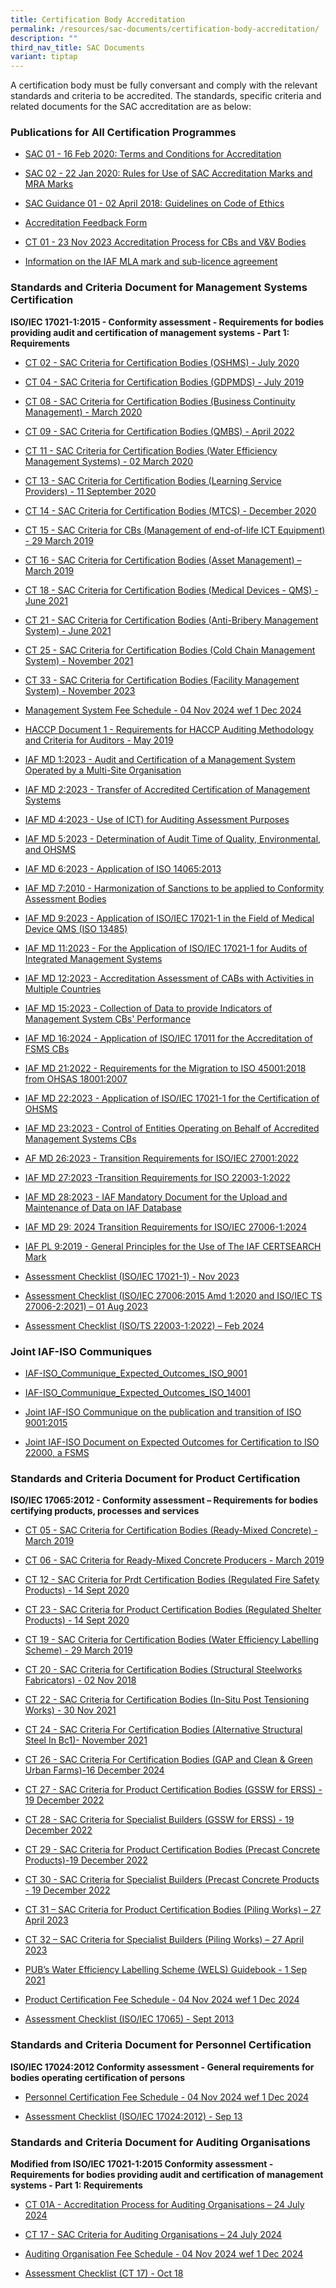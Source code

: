 ```yaml
---
title: Certification Body Accreditation
permalink: /resources/sac-documents/certification-body-accreditation/
description: ""
third_nav_title: SAC Documents
variant: tiptap
---
```

<p>A certification body must be fully conversant and comply with the relevant
standards and criteria to be accredited. The standards, specific criteria
and related documents for the SAC accreditation are as below:</p>
<h3>Publications for All Certification Programmes</h3>
<ul data-tight="true" class="tight">
<li>
<p><a href="/files/Documents/Laboratory%20Accreditation/SAC-01-16Feb2020.pdf" rel="noopener noreferrer nofollow" target="_blank">SAC 01 - 16 Feb 2020: Terms and Conditions for Accreditation</a>
</p>
</li>
<li>
<p><a href="/files/Documents/Laboratory%20Accreditation/SAC-02-22-Jan-20.pdf" rel="noopener noreferrer nofollow" target="_blank">SAC 02 - 22 Jan 2020: Rules for Use of SAC Accreditation Marks and MRA Marks</a>
</p>
</li>
<li>
<p><a href="/files/Documents/SAC-Guidance-01-Guidelines-on-Code-of-Ethics-(02-April-2018).pdf" rel="noopener noreferrer nofollow" target="_blank">SAC Guidance 01 - 02 April 2018: Guidelines on Code of Ethics</a>
</p>
</li>
<li>
<p><a href="/files/Documents/SACFM10-AC-feedback-form-15-Jul-19.doc" rel="noopener noreferrer nofollow" target="_blank">Accreditation Feedback Form</a>
</p>
</li>
<li>
<p><a href="/files/Documents/validation-and-verification-bodies/ct_01_23Nov2023.pdf" rel="noopener noreferrer nofollow" target="_blank">CT 01 - 23 Nov 2023 Accreditation Process for CBs and V&amp;V Bodies</a>
</p>
</li>
<li>
<p><a href="/files/Documents/iaf_ml2_2023_mla_mark.pdf" rel="noopener noreferrer nofollow" target="_blank">Information on the IAF MLA mark and sub-licence agreement</a>
</p>
</li>
</ul>
<h3>Standards and Criteria Document for Management Systems Certification</h3>
<p><strong>ISO/IEC 17021-1:2015 - Conformity assessment - Requirements for bodies providing audit and certification of management systems - Part 1: Requirements</strong>
</p>
<ul>
<li>
<p><a href="/files/Documents/Management%20system%20and%20products%20certification/CT-02-15-Jul-2020-SAC-Criteria-for-OHSMS.pdf" rel="noopener noreferrer nofollow" target="_blank">CT 02 - SAC Criteria for Certification Bodies (OSHMS) - July 2020</a>
</p>
</li>
<li>
<p><a href="/files/Documents/Management%20system%20and%20products%20certification/CT-04-(17-July-2019).pdf" rel="noopener noreferrer nofollow" target="_blank">CT 04 - SAC Criteria for Certification Bodies (GDPMDS) - July 2019</a>
</p>
</li>
<li>
<p><a href="/files/Documents/Management%20system%20and%20products%20certification/CT-08-02-March-2020-(BCM).pdf" rel="noopener noreferrer nofollow" target="_blank">CT 08 - SAC Criteria for Certification Bodies (Business Continuity Management) - March 2020</a>
</p>
</li>
<li>
<p><a href="/files/Documents/ct-09-07april2022.pdf" rel="noopener noreferrer nofollow" target="_blank">CT 09 - SAC Criteria for Certification Bodies (QMBS) - April 2022</a>
</p>
</li>
<li>
<p><a href="/files/Documents/Management%20system%20and%20products%20certification/CT-11-02-March-2020-(WEMS).pdf" rel="noopener noreferrer nofollow" target="_blank">CT 11 - SAC Criteria for Certification Bodies (Water Efficiency Management Systems) - 02 March 2020</a>
</p>
</li>
<li>
<p><a href="/files/Documents/Management%20system%20and%20products%20certification/CT-13-11-September-2020.pdf" rel="noopener noreferrer nofollow" target="_blank">CT 13 - SAC Criteria for Certification Bodies (Learning Service Providers) - 11 September 2020</a>
</p>
</li>
<li>
<p><a href="/files/Documents/ct%2014%20(mtcs),%2021%20dec%202020.pdf" rel="noopener noreferrer nofollow" target="_blank">CT 14 - SAC Criteria for Certification Bodies (MTCS) - December 2020</a>
</p>
</li>
<li>
<p><a href="/files/Documents/Management%20system%20and%20products%20certification/CT-15-(29-March-2019).pdf" rel="noopener noreferrer nofollow" target="_blank">CT 15 - SAC Criteria for CBs (Management of end-of-life ICT Equipment) - 29 March 2019</a>
</p>
</li>
<li>
<p><a href="https://go.gov.sg/ct16-29march2019" rel="noopener noreferrer nofollow" target="_blank">CT 16 - SAC Criteria for Certification Bodies (Asset Management) – March 2019</a>
</p>
</li>
<li>
<p><a href="https://go.gov.sg/ct18-01june2021" rel="noopener noreferrer nofollow" target="_blank">CT 18 - SAC Criteria for Certification Bodies (Medical Devices - QMS) - June 2021</a>
</p>
</li>
<li>
<p><a href="/files/Documents/ct-21-01-june-2021.pdf" rel="noopener noreferrer nofollow" target="_blank">CT 21 - SAC Criteria for Certification Bodies (Anti-Bribery Management System) - June 2021</a>
</p>
</li>
<li>
<p><a href="/files/Documents/ct-25-16-nov-2021.pdf" rel="noopener noreferrer nofollow" target="_blank">CT 25 - SAC Criteria for Certification Bodies (Cold Chain Management System) - November 2021</a>
</p>
</li>
<li>
<p><a href="/files/Documents/Management%20system%20and%20products%20certification/CT_33_23_Nov_2023.pdf" rel="noopener noreferrer nofollow" target="_blank">CT 33 - SAC Criteria for Certification Bodies (Facility Management System) - November 2023</a>
</p>
</li>
<li>
<p><a href="https://go.gov.sg/ms-fees-schedule-04nov2024" rel="noopener nofollow" target="_blank">Management System Fee Schedule - 04 Nov 2024 wef 1 Dec 2024</a>
</p>
</li>
<li>
<p><a href="/files/Documents/Management%20system%20and%20products%20certification/SAC-HACCP-Doc-1_28-May-2019.pdf" rel="noopener noreferrer nofollow" target="_blank">HACCP Document 1 - Requirements for HACCP Auditing Methodology and Criteria for Auditors - May 2019</a>
</p>
</li>
<li>
<p><a href="https://go.gov.sg/iaf-md1-issue3-181020231" rel="noopener noreferrer nofollow" target="_blank">IAF MD 1:2023 - Audit and Certification of a Management System Operated by a Multi-Site Organisation</a>
</p>
</li>
<li>
<p><a href="/files/Documents/iaf-md-2-issue2-version2-2023.pdf" rel="noopener noreferrer nofollow" target="_blank">IAF MD 2:2023 - Transfer of Accredited Certification of Management Systems</a>
</p>
</li>
<li>
<p><a href="/files/Documents/iaf-md-4-issue2-version4-2023.pdf" rel="noopener noreferrer nofollow" target="_blank">IAF MD 4:2023 - Use of ICT) for Auditing Assessment Purposes</a>
</p>
</li>
<li>
<p><a href="/files/iaf-md-5-issue4-version3-2023.pdf" rel="noopener noreferrer nofollow" target="_blank">IAF MD 5:2023 - Determination of Audit Time of Quality, Environmental, and OHSMS</a>
</p>
</li>
<li>
<p><a href="/files/iaf-md-6-issue2-version2-2023.pdf" rel="noopener noreferrer nofollow" target="_blank">IAF MD 6:2023 - Application of ISO 14065:2013</a>
</p>
</li>
<li>
<p><a href="/files/Documents/Management%20system%20and%20products%20certification/IAF-MD7-2010.pdf" rel="noopener noreferrer nofollow" target="_blank">IAF MD 7:2010 - Harmonization of Sanctions to be applied to Conformity Assessment Bodies</a>
</p>
</li>
<li>
<p><a href="https://go.gov.sg/iaf-md9-issue5-20112023" rel="noopener noreferrer nofollow" target="_blank">IAF MD 9:2023 - Application of ISO/IEC 17021-1 in the Field of Medical Device QMS (ISO 13485)</a>
</p>
</li>
<li>
<p><a href="https://go.gov.sg/iaf-md-11-issue3-2023" rel="noopener noreferrer nofollow" target="_blank">IAF MD 11:2023 - For the Application of ISO/IEC 17021-1 for Audits of Integrated Management Systems</a>
</p>
</li>
<li>
<p><a href="/files/iaf-md-12-issue2-version2-2023.pdf" rel="noopener noreferrer nofollow" target="_blank">IAF MD 12:2023 - Accreditation Assessment of CABs with Activities in Multiple Countries</a>
</p>
</li>
<li>
<p><a href="/files/iaf-md-15-issue1-version2-2023.pdf" rel="noopener noreferrer nofollow" target="_blank">IAF MD 15:2023 - Collection of Data to provide Indicators of Management System CBs' Performance</a>
</p>
</li>
<li>
<p><a href="https://go.gov.sg/iaf-md16-issue-2-21052024" rel="noopener noreferrer nofollow" target="_blank">IAF MD 16:2024 - Application of ISO/IEC 17011 for the Accreditation of FSMS CBs</a>
</p>
</li>
<li>
<p><a href="/files/Documents/Management%20system%20and%20products%20certification/IAF_MD21_Migration_to_ISO_45001_2018_Pub_Version_3_01022022.pdf" rel="noopener noreferrer nofollow" target="_blank">IAF MD 21:2022 - Requirements for the Migration to ISO 45001:2018 from OHSAS 18001:2007</a>
</p>
</li>
<li>
<p><a href="/files/iaf-md-22-issue2-version2-2023.pdf" rel="noopener noreferrer nofollow" target="_blank">IAF MD 22:2023 - Application of ISO/IEC 17021-1 for the Certification of OHSMS</a>
</p>
</li>
<li>
<p><a href="/files/Documents/Management%20system%20and%20products%20certification/iaf_md_23_2023_issue_2.pdf" rel="noopener noreferrer nofollow" target="_blank">IAF MD 23:2023 - Control of Entities Operating on Behalf of Accredited Management Systems CBs</a>
</p>
</li>
<li>
<p><a href="/files/Documents/iaf_md26_issue_2_15012023.pdf" rel="noopener noreferrer nofollow" target="_blank">AF MD 26:2023 - Transition Requirements for ISO/IEC 27001:2022</a>
</p>
</li>
<li>
<p><a href="https://go.gov.sg/iaf-md-27-22003-1-transition-2023" rel="noopener noreferrer nofollow" target="_blank">IAF MD 27:2023 -Transition Requirements for ISO 22003-1:2022</a>
</p>
</li>
<li>
<p><a href="/files/Documents/Certification/iaf_md28_issue1_26022022.pdf" rel="noopener noreferrer nofollow" target="_blank">IAF MD 28:2023 - IAF Mandatory Document for the Upload and Maintenance of Data on IAF Database</a>
</p>
</li>
<li>
<p><a href="https://go.gov.sg/iaf-md-29-27006-1-transition-21052024" rel="noopener noreferrer nofollow" target="_blank">IAF MD 29: 2024 Transition Requirements for ISO/IEC 27006-1:2024</a>
</p>
</li>
<li>
<p><a href="/files/iaf-pl-9-issue1-version2-023.pdf" rel="noopener noreferrer nofollow" target="_blank">IAF PL 9:2019 - General Principles for the Use of The IAF CERTSEARCH Mark</a>
</p>
</li>
<li>
<p><a href="https://go.gov.sg/ctfm02ms-assessment-checklist-iso17021-1" rel="noopener noreferrer nofollow" target="_blank">Assessment Checklist (ISO/IEC 17021-1) - Nov 2023</a>
</p>
</li>
<li>
<p><a href="https://go.gov.sg/sac-ctfm02-isms-assessment-checklist-isoiec27006" rel="noopener noreferrer nofollow" target="_blank">Assessment Checklist (ISO/IEC 27006:2015 Amd 1:2020 and ISO/IEC TS 27006-2:2021) – 01 Aug 2023</a>
</p>
</li>
<li>
<p><a href="https://go.gov.sg/ctfm02-fsms-checklist-iso-22003-1-2022" rel="noopener noreferrer nofollow" target="_blank">Assessment Checklist (ISO/TS 22003-1:2022) – Feb 2024</a>
</p>
</li>
</ul>
<h3>Joint IAF-ISO Communiques</h3>
<ul data-tight="true" class="tight">
<li>
<p><a href="/files/Documents/Management%20system%20and%20products%20certification/IAF-ISO_Communique_Expected_Outcomes_ISO_9001.pdf" rel="noopener noreferrer nofollow" target="_blank">IAF-ISO_Communique_Expected_Outcomes_ISO_9001</a>
</p>
</li>
<li>
<p><a href="/files/Documents/Management%20system%20and%20products%20certification/IAF-ISO_Communique_Expected_Outcomes_ISO_14001.pdf" rel="noopener noreferrer nofollow" target="_blank">IAF-ISO_Communique_Expected_Outcomes_ISO_14001</a>
</p>
</li>
<li>
<p><a href="/files/Documents/Management%20system%20and%20products%20certification/Joint-IAF-ISO-Communique-on-the-publication-and-transition-08Oct%202015.pdf" rel="noopener noreferrer nofollow" target="_blank">Joint IAF-ISO Communique on the publication and transition of ISO 9001:2015</a>
</p>
</li>
<li>
<p><a href="/files/Documents/Management%20system%20and%20products%20certification/joint-iaf-iso-expected-outcomes-for-certification-to-iso-22000.pdf" rel="noopener noreferrer nofollow" target="_blank">Joint IAF-ISO Document on Expected Outcomes for Certification to ISO 22000, a FSMS</a>
</p>
</li>
</ul>
<h3>Standards and Criteria Document for Product Certification</h3>
<p><strong>ISO/IEC 17065:2012 - Conformity assessment – Requirements for bodies certifying products, processes and services</strong>
</p>
<ul data-tight="true" class="tight">
<li>
<p><a href="/files/Documents/Management%20system%20and%20products%20certification/CT-05-(29-March-2019).pdf" rel="noopener noreferrer nofollow" target="_blank">CT 05 - SAC Criteria for Certification Bodies (Ready-Mixed Concrete) - March 2019</a>
</p>
</li>
<li>
<p><a href="/files/Documents/Management%20system%20and%20products%20certification/CT-06-(29-March-2019).pdf" rel="noopener noreferrer nofollow" target="_blank">CT 06 - SAC Criteria for Ready-Mixed Concrete Producers - March 2019</a>
</p>
</li>
<li>
<p><a href="/files/Documents/Management%20system%20and%20products%20certification/CT-12-14-September-2020.pdf" rel="noopener noreferrer nofollow" target="_blank">CT 12 - SAC Criteria for Prdt Certification Bodies (Regulated Fire Safety Products) - 14 Sept 2020</a>
</p>
</li>
<li>
<p><a href="/files/Documents/Management%20system%20and%20products%20certification/CT-23-14-September-2020.pdf" rel="noopener noreferrer nofollow" target="_blank">CT 23 - SAC Criteria for Product Certification Bodies (Regulated Shelter Products) - 14 Sept 2020</a>
</p>
</li>
<li>
<p><a href="/files/Documents/Management%20system%20and%20products%20certification/CT-19-(29-March-2019).pdf" rel="noopener noreferrer nofollow" target="_blank">CT 19 - SAC Criteria for Certification Bodies (Water Efficiency Labelling Scheme) - 29 March 2019</a>
</p>
</li>
<li>
<p><a href="/files/Documents/Management%20system%20and%20products%20certification/CT-20-(2-Nov-18).pdf" rel="noopener noreferrer nofollow" target="_blank">CT 20 - SAC Criteria for Certification Bodies (Structural Steelworks Fabricators) - 02 Nov 2018</a>
</p>
</li>
<li>
<p><a href="/files/Documents/Management%20system%20and%20products%20certification/CT-22-30Nov2021-In-Situ-Post-Tensioning-Works.pdf" rel="noopener noreferrer nofollow" target="_blank">CT 22 - SAC Criteria for Certification Bodies (In-Situ Post Tensioning Works) - 30 Nov 2021</a>
</p>
</li>
<li>
<p><a href="/files/Documents/Management%20system%20and%20products%20certification/CT-24-30-Nov-2021.pdf" rel="noopener noreferrer nofollow" target="_blank">CT 24 - SAC Criteria For Certification Bodies (Alternative Structural Steel In Bc1)- November 2021</a>
</p>
</li>
<li>
<p><a href="https://go.gov.sg/ct26-16dec2024" rel="noopener nofollow" target="_blank">CT 26 - SAC Criteria For Certification Bodies (GAP and Clean &amp; Green Urban Farms)-16 December 2024</a>
</p>
</li>
<li>
<p><a href="/files/Documents/Management%20system%20and%20products%20certification/ct-27-19dec2022.pdf" rel="noopener noreferrer nofollow" target="_blank">CT 27 - SAC Criteria for Product Certification Bodies (GSSW for ERSS) - 19 December 2022</a>
</p>
</li>
<li>
<p><a href="/files/Documents/ct-28-19dec2022.pdf" rel="noopener noreferrer nofollow" target="_blank">CT 28 - SAC Criteria for Specialist Builders (GSSW for ERSS) - 19 December 2022</a>
</p>
</li>
<li>
<p><a href="/files/Documents/Certification/ct29_19dec2022.pdf" rel="noopener noreferrer nofollow" target="_blank">CT 29 - SAC Criteria for Product Certification Bodies (Precast Concrete Products)-19 December 2022</a>
</p>
</li>
<li>
<p><a href="/files/Documents/Management%20system%20and%20products%20certification/ct-30-19dec2022.pdf" rel="noopener noreferrer nofollow" target="_blank">CT 30 - SAC Criteria for Specialist Builders (Precast Concrete Products - 19 December 2022</a>
</p>
</li>
<li>
<p><a href="/files/ct_31-%2027apr2023.pdf" rel="noopener noreferrer nofollow" target="_blank">CT 31 – SAC Criteria for Product Certification Bodies (Piling Works) – 27 April 2023</a>
</p>
</li>
<li>
<p><a href="/files/ct_32-27apr2023.pdf" rel="noopener noreferrer nofollow" target="_blank">CT 32 – SAC Criteria for Specialist Builders (Piling Works) – 27 April 2023</a>
</p>
</li>
<li>
<p><a href="/files/Documents/Management%20system%20and%20products%20certification/WELS-Guidebook-2021.pdf" rel="noopener noreferrer nofollow" target="_blank">PUB’s Water Efficiency Labelling Scheme (WELS) Guidebook - 1 Sep 2021</a>
</p>
</li>
<li>
<p><a href="https://go.gov.sg/pd-fees-schedule-04nov2024" rel="noopener nofollow" target="_blank">Product Certification Fee Schedule - 04 Nov 2024 wef 1 Dec 2024</a>
</p>
</li>
<li>
<p><a href="/files/Documents/Management%20system%20and%20products%20certification/17065-checklist-Sep-13.docx" rel="noopener noreferrer nofollow" target="_blank">Assessment Checklist (ISO/IEC 17065) - Sept 2013</a>
</p>
</li>
</ul>
<h3>Standards and Criteria Document for Personnel Certification</h3>
<p><strong>ISO/IEC 17024:2012 Conformity assessment - General requirements for bodies operating certification of persons</strong>
</p>
<ul data-tight="true" class="tight">
<li>
<p><a href="https://go.gov.sg/pc-fees-schedule-04nov2024" rel="noopener nofollow" target="_blank">Personnel Certification Fee Schedule - 04 Nov 2024 wef 1 Dec 2024</a>
</p>
</li>
<li>
<p><a href="/files/Documents/Management%20system%20and%20products%20certification/17024-checklist-Sep-13.docx" rel="noopener noreferrer nofollow" target="_blank">Assessment Checklist (ISO/IEC 17024:2012) - Sep 13</a>
</p>
</li>
</ul>
<h3>Standards and Criteria Document for Auditing Organisations</h3>
<p><strong>Modified from ISO/IEC 17021-1:2015 Conformity assessment - Requirements for bodies providing audit and certification of management systems - Part 1: Requirements</strong>
</p>
<ul data-tight="true" class="tight">
<li>
<p><a href="/files/Documents/Management system and products certification/CT_01A_24_July_2024__AO__v2.pdf" rel="noopener nofollow" target="_blank">CT 01A - Accreditation Process for Auditing Organisations – 24 July 2024</a>
</p>
</li>
<li>
<p><a href="https://go.gov.sg/ct-17-24july2024" rel="noopener noreferrer nofollow" target="_blank">CT 17 - SAC Criteria for Auditing Organisations – 24 July 2024</a>
</p>
</li>
<li>
<p><a href="https://go.gov.sg/ao-fees-schedule-04nov2024" rel="noopener nofollow" target="_blank">Auditing Organisation Fee Schedule - 04 Nov 2024 wef 1 Dec 2024</a>
</p>
</li>
<li>
<p><a href="/files/Documents/Management%20system%20and%20products%20certification/Assessment-Checklist-(CT-17)-01-October-2018.docx" rel="noopener noreferrer nofollow" target="_blank">Assessment Checklist (CT 17) - Oct 18</a>
</p>
</li>
</ul>
<p></p>